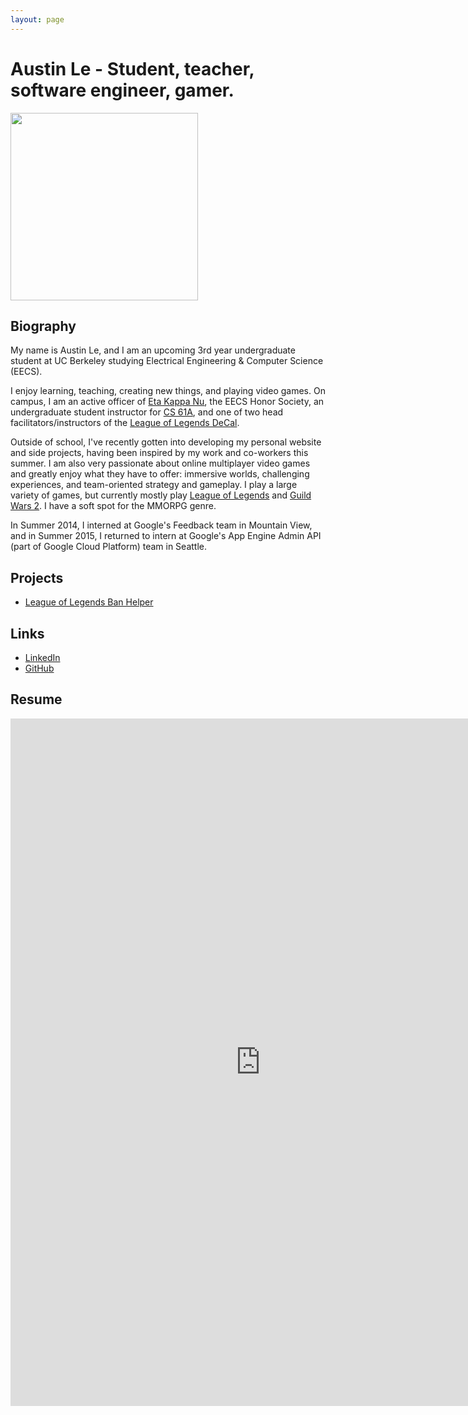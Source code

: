 ```yaml
---
layout: page
---
```


# Austin Le - Student, teacher, software engineer, gamer.

<img src="https://scontent.fsnc1-1.fna.fbcdn.net/hphotos-xpf1/v/t1.0-9/10442546_696660630417132_7466810421954999452_n.jpg?oh=3e71857eb771d529132ffc7fe1b77f5d&oe=56837A5C" height="300" width="300">

## Biography
My name is Austin Le, and I am an upcoming 3rd year undergraduate student at UC Berkeley studying Electrical Engineering & Computer Science (EECS).

I enjoy learning, teaching, creating new things, and playing video games. On campus, I am an active officer of [Eta Kappa Nu](https://hkn.eecs.berkeley.edu/), the EECS Honor Society, an undergraduate student instructor for [CS 61A](http://cs61a.org), and one of two head facilitators/instructors of the [League of Legends DeCal](http://www.decal.org/courses/lol).

Outside of school, I've recently gotten into developing my personal website and side projects, having been inspired by my work and co-workers this summer. I am also very passionate about online multiplayer video games and greatly enjoy what they have to offer: immersive worlds, challenging experiences, and team-oriented strategy and gameplay. I play a large variety of games, but currently mostly play [League of Legends](http://na.leagueoflegends.com/) and [Guild Wars 2](https://www.guildwars2.com/en/). I have a soft spot for the MMORPG genre.

In Summer 2014, I interned at Google's Feedback team in Mountain View, and in Summer 2015, I returned to intern at Google's App Engine Admin API (part of Google Cloud Platform) team in Seattle.

## Projects
*   [League of Legends Ban Helper](https://lolbanhelper.appspot.com/)

## Links
*   [LinkedIn](https://www.linkedin.com/in/austinhle)
*   [GitHub](https://github.com/austinhle)

## Resume
<iframe src="https://github.com/austinhle/austinhle.github.io/files/Resume-AustinLe.pdf&embedded=true" style="width:800px; height:1100px;" frameborder="0"></iframe>